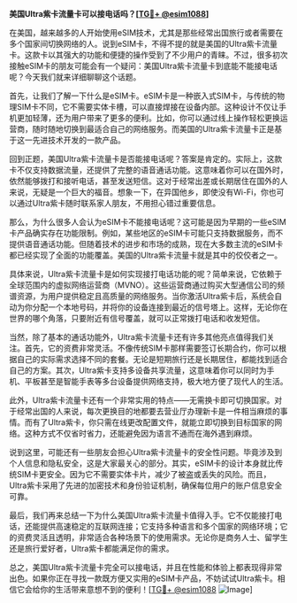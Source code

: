 **美国Ultra紫卡流量卡可以接电话吗？[[TG💪+ @esim1088](https://t.me/s/esim1088)]**

在美国，越来越多的人开始使用eSIM技术，尤其是那些经常出国旅行或者需要在多个国家间切换网络的人。说到eSIM卡，不得不提的就是美国的Ultra紫卡流量卡。这款卡以其强大的功能和便捷的操作受到了不少用户的青睐。不过，很多初次接触eSIM卡的朋友可能会有一个疑问：美国Ultra紫卡流量卡到底能不能接电话呢？今天我们就来详细聊聊这个话题。

首先，让我们了解一下什么是eSIM卡。eSIM卡是一种嵌入式SIM卡，与传统的物理SIM卡不同，它不需要实体卡槽，可以直接焊接在设备内部。这种设计不仅让手机更加轻薄，还为用户带来了更多的便利。比如，你可以通过线上操作轻松更换运营商，随时随地切换到最适合自己的网络服务。而美国的Ultra紫卡流量卡正是基于这一先进技术开发的一款产品。

回到正题，美国Ultra紫卡流量卡是否能接电话呢？答案是肯定的。实际上，这款卡不仅支持数据流量，还提供了完整的语音通话功能。这意味着你可以在国外时，依然能够拨打和接听电话，甚至发送短信。这对于经常出差或长期居住在国外的人来说，无疑是一个巨大的福音。想象一下，在异国他乡，即使没有Wi-Fi，你也可以通过Ultra紫卡随时联系家人朋友，不用担心错过重要信息。

那么，为什么很多人会认为eSIM卡不能接电话呢？这可能是因为早期的一些eSIM卡产品确实存在功能限制。例如，某些地区的eSIM卡可能只支持数据服务，而不提供语音通话功能。但随着技术的进步和市场的成熟，现在大多数主流的eSIM卡都已经实现了全面的功能覆盖。美国的Ultra紫卡流量卡就是其中的佼佼者之一。

具体来说，Ultra紫卡流量卡是如何实现接打电话功能的呢？简单来说，它依赖于全球范围内的虚拟网络运营商（MVNO）。这些运营商通过购买大型通信公司的频谱资源，为用户提供稳定且高质量的网络服务。当你激活Ultra紫卡后，系统会自动为你分配一个本地号码，并将你的设备连接到最近的信号塔上。这样，无论你在世界的哪个角落，只要附近有信号覆盖，就可以正常拨打电话和收发短信。

当然，除了基本的通话功能外，Ultra紫卡流量卡还有许多其他亮点值得我们关注。首先，它的资费非常灵活。不像传统SIM卡那样需要签订长期合约，你可以根据自己的实际需求选择不同的套餐。无论是短期旅行还是长期居住，都能找到适合自己的方案。其次，Ultra紫卡支持多设备共享流量，这意味着你可以同时为手机、平板甚至是智能手表等多台设备提供网络支持，极大地方便了现代人的生活。

此外，Ultra紫卡流量卡还有一个非常实用的特点——无需换卡即可切换国家。对于经常出国的人来说，每次更换目的地都要去营业厅办理新卡是一件相当麻烦的事情。而有了Ultra紫卡，你只需在线更改配置文件，就能立即切换到目标国家的网络。这种方式不仅省时省力，还能避免因为语言不通而在海外遇到麻烦。

说到这里，可能还有一些朋友会担心Ultra紫卡流量卡的安全性问题。毕竟涉及到个人信息和隐私安全，这是大家最关心的部分。其实，eSIM卡的设计本身就比传统SIM卡更安全。因为它不需要实体卡片，减少了被盗或丢失的风险。而且，Ultra紫卡采用了先进的加密技术和身份验证机制，确保每位用户的账户信息安全可靠。

最后，我们再来总结一下为什么美国Ultra紫卡流量卡值得入手。它不仅能接打电话，还能提供高速稳定的互联网连接；它支持多种语言和多个国家的网络环境；它的资费灵活且透明，非常适合各种场景下的使用需求。无论你是商务人士、留学生还是旅行爱好者，Ultra紫卡都能满足你的需求。

总之，美国Ultra紫卡流量卡完全可以接电话，并且在性能和体验上都表现得非常出色。如果你正在寻找一款既方便又实用的eSIM卡产品，不妨试试Ultra紫卡。相信它会给你的生活带来意想不到的便利！[[TG💪+ @esim1088](https://t.me/s/esim1088) ![Image](https://i.postimg.cc/4NQfJmqS/Snipaste-2025-05-13-00-14-12.png)]